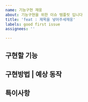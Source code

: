```yaml
---
name: 기능구현 재웅
about: 기능구현을 위한 이슈 템플릿 입니다
title: 'feat : 제목을 넣어주세재웅'
labels: good first issue
assignees: ''

---
```


**구현할 기능**
---


**구현방법 | 예상 동작**
---


**특이사항**
---
